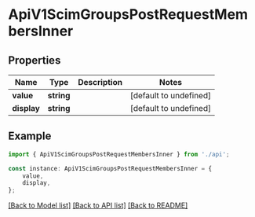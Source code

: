 # ApiV1ScimGroupsPostRequestMembersInner


## Properties

Name | Type | Description | Notes
------------ | ------------- | ------------- | -------------
**value** | **string** |  | [default to undefined]
**display** | **string** |  | [default to undefined]

## Example

```typescript
import { ApiV1ScimGroupsPostRequestMembersInner } from './api';

const instance: ApiV1ScimGroupsPostRequestMembersInner = {
    value,
    display,
};
```

[[Back to Model list]](../README.md#documentation-for-models) [[Back to API list]](../README.md#documentation-for-api-endpoints) [[Back to README]](../README.md)
